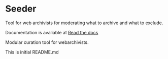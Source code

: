 # Seeder
Tool for web archivists for moderating what to archive and what to exclude. 

Documentation is avaliable at [Read the docs](http://seeder.readthedocs.org/en/latest/)



Modular curation tool for webarchivists. 

This is initial README.md

